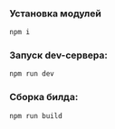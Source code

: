 ### Установка модулей
```bash
npm i
```

### Запуск dev-сервера:
```bash
npm run dev
```

### Сборка билда:
```bash
npm run build
```
